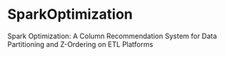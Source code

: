 # SparkOptimization
Spark Optimization: A Column Recommendation System for Data Partitioning and Z-Ordering on ETL Platforms
